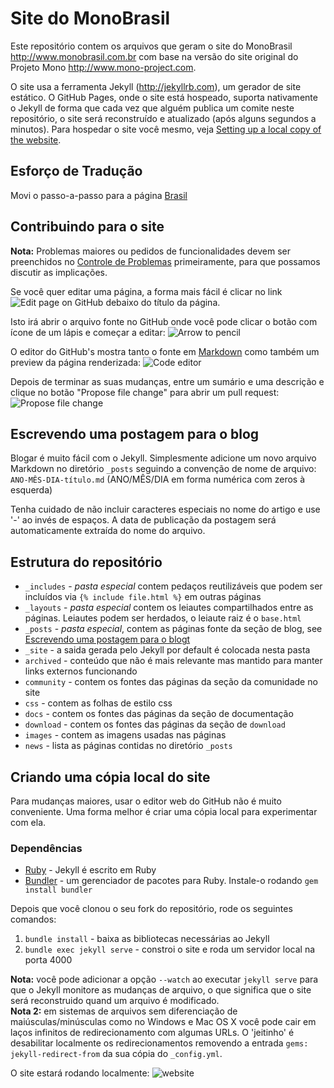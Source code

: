 Site do MonoBrasil
==================

Este repositório contem os arquivos que geram o site do MonoBrasil http://www.monobrasil.com.br com base na versão do site original do Projeto Mono http://www.mono-project.com.

O site usa a ferramenta Jekyll (http://jekyllrb.com), um gerador de site estático. O GitHub Pages, onde o site está hospeado, suporta nativamente o Jekyll de forma que cada vez que alguém publica um comite neste repositório, o site será reconstruído e atualizado (após alguns segundos a minutos). Para hospedar o site você mesmo, veja [Setting up a local copy of the website](#setting-up-a-local-copy-of-the-website).

Esforço de Tradução
-------------------

Movi o passo-a-passo para a página [Brasil](http://www.monobrasil.com.br/Brasil/)

Contribuindo para o site
---------------------------

**Nota:** Problemas maiores ou pedidos de funcionalidades devem ser preenchidos no [Controle de Problemas](https://github.com/mono/website/issues) primeiramente, para que possamos discutir as implicações.

Se você quer editar uma página, a forma mais fácil é clicar no link ![Edit page on GitHub](https://cloud.githubusercontent.com/assets/1376924/3712375/a6d7bc42-150f-11e4-9ceb-5230cbbfba3f.png) debaixo do título da página.

Isto irá abrir o arquivo fonte no GitHub onde você pode clicar o botão com ícone de um lápis e começar a editar:
![Arrow to pencil](https://cloud.githubusercontent.com/assets/1376924/3712474/1d2fe57a-1517-11e4-86b2-d083dbeaa4ae.png)

O editor do GitHub's mostra tanto o fonte em [Markdown](https://guides.github.com/features/mastering-markdown/) como também um preview da página renderizada:
![Code editor](https://cloud.githubusercontent.com/assets/1376924/3769433/0f0ca2ee-18e1-11e4-97fc-3493683b853d.png)

Depois de terminar as suas mudanças, entre um sumário e uma descrição e clique no botão "Propose file change" para abrir um pull request:
![Propose file change](https://cloud.githubusercontent.com/assets/1376924/3712481/52423448-1517-11e4-8aa8-9c9f9befb6bc.png)

Escrevendo uma postagem para o blog
-----------------------------------

Blogar é muito fácil com o Jekyll. Simplesmente adicione um novo arquivo Markdown no diretório `_posts` seguindo a convenção de nome de arquivo: `ANO-MÊS-DIA-título.md` (ANO/MÊS/DIA em forma numérica com zeros à esquerda)

Tenha cuidado de não incluir caracteres especiais no nome do artigo e use '-' ao invés de espaços. A data de publicação da postagem será automaticamente extraída do nome do arquivo.

Estrutura do repositório
------------------------

 - `_includes` - *pasta especial* contem pedaços reutilizáveis que podem ser incluídos via `{% include file.html %}` em outras páginas
 - `_layouts` - *pasta especial* contem os leiautes compartilhados entre as páginas. Leiautes podem ser herdados, o leiaute raiz é o `base.html`
 - `_posts` - *pasta especial*, contem as páginas fonte da seção de blog, see [Escrevendo uma postagem para o blogt](#writing-a-blog-post)
 - `_site` - a saida gerada pelo Jekyll por default é colocada nesta pasta
 - `archived` - conteúdo que não é mais relevante mas mantido para manter links externos funcionando
 - `community` - contem os fontes das páginas da seção da comunidade no site
 - `css` - contem as folhas de estilo css
 - `docs` - contem os fontes das páginas da seção de documentação 
 - `download` - contem os fontes das páginas da seção de `download`
 - `images` - contem as imagens usadas nas páginas
 - `news` - lista as páginas contidas no diretório `_posts`

Criando uma cópia local do site
-------------------------------

Para mudanças maiores, usar o editor web do GitHub não é muito conveniente. Uma forma melhor é criar uma cópia local para experimentar com ela.

### Dependências

 - [Ruby](https://www.ruby-lang.org/) - Jekyll é escrito em Ruby
 - [Bundler](http://bundler.io/) - um gerenciador de pacotes para Ruby. Instale-o rodando `gem install bundler`

Depois que você clonou o seu fork do repositório, rode os seguintes comandos:
 1. `bundle install` - baixa as bibliotecas necessárias ao Jekyll
 2. `bundle exec jekyll serve` - constroi o site e roda um servidor local na porta 4000

**Nota:** você pode adicionar a opção `--watch` ao executar `jekyll serve` para que o Jekyll monitore as mudanças de arquivo, o que significa que o site será reconstruido quand um arquivo é modificado.</br>
**Nota 2:** em sistemas de arquivos sem diferenciação de maiúsculas/minúsculas como no Windows e Mac OS X você pode cair em laços infinitos de redirecionamento com algumas URLs. 
O 'jeitinho' é desabilitar localmente os redirecionamentos removendo a entrada `gems: jekyll-redirect-from` da sua cópia do `_config.yml`.

O site estará rodando localmente:
![website](https://cloud.githubusercontent.com/assets/1376924/3712425/c1ab2e9c-1513-11e4-9df2-6e69d461c3cf.png)


